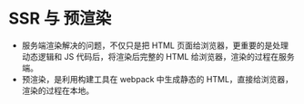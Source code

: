 # SSR 与 预渲染

* 服务端渲染解决的问题，不仅只是把 HTML 页面给浏览器，更重要的是处理动态逻辑和 JS 代码后，将渲染后完整的 HTML 给浏览器，渲染的过程在服务端。
* 预渲染，是利用构建工具在 webpack 中生成静态的 HTML，直接给浏览器，渲染的过程在本地。


